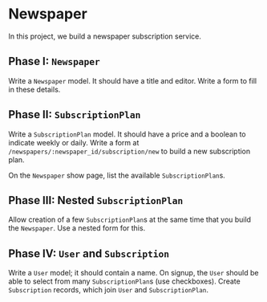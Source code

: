 # Newspaper

In this project, we build a newspaper subscription service.

## Phase I: `Newspaper`

Write a `Newspaper` model. It should have a title and editor. Write a
form to fill in these details.

## Phase II: `SubscriptionPlan`

Write a `SubscriptionPlan` model. It should have a price and a boolean
to indicate weekly or daily. Write a form at
`/newspapers/:newspaper_id/subscription/new` to build a new
subscription plan.

On the `Newspaper` show page, list the available `SubscriptionPlan`s.

## Phase III: Nested `SubscriptionPlan`

Allow creation of a few `SubscriptionPlan`s at the same time that you
build the `Newspaper`. Use a nested form for this.

## Phase IV: `User` and `Subscription`

Write a `User` model; it should contain a name. On signup, the `User`
should be able to select from many `SubscriptionPlan`s (use
checkboxes). Create `Subscription` records, which join `User` and
`SubscriptionPlan`.